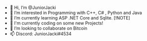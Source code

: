 - 👋 Hi, I’m @JuniorJacki
- 👀 I’m interested in Programming with C++, C# , Python and Java
- 🌱 I’m currently learning ASP .NET Core and Sqlite.
[!NOTE]
- 🌱 I'm currently coding on some new Projects!
- 💞️ I’m looking to collaborate on Bitcoin
- 📫 Discord: JuniorJacki#4534
